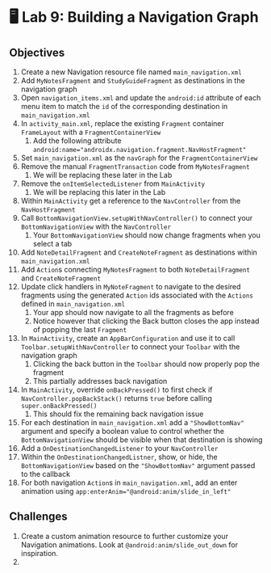 # 🖥 Lab 9: Building a Navigation Graph

## Objectives
1. Create a new Navigation resource file named `main_navigation.xml`
2. Add `MyNotesFragment` and `StudyGuideFragment` as destinations in the navigation graph
3. Open `navigation_items.xml` and update the `android:id` attribute of each menu item to match the `id` of the corresponding destination in `main_navigation.xml`   
4. In `activity_main.xml`, replace the existing `Fragment` container `FrameLayout` with a `FragmentContainerView`
    1. Add the following attribute `android:name="androidx.navigation.fragment.NavHostFragment"`
5. Set `main_navigation.xml` as the `navGraph` for the `FragmentContainerView`
6. Remove the manual `FragmentTransaction` code from `MyNotesFragment`
    1. We will be replacing these later in the Lab
7. Remove the `onItemSelectedListener` from `MainActivity`
    1. We will be replacing this later in the Lab
8. Within `MainActivity` get a reference to the `NavController` from the `NavHostFragment`
9. Call `BottomNavigationView.setupWithNavController()` to connect your `BottomNavigationView` with the `NavController`
    1. Your `BottomNavigationView` should now change fragments when you select a tab
10. Add `NoteDetailFragment` and `CreateNoteFragment` as destinations within `main_navigation.xml`
11. Add `Action`s connecting `MyNotesFragment` to both `NoteDetailFragment` and `CreateNoteFragment`
12. Update click handlers in `MyNoteFragment` to navigate to the desired fragments using the generated `Action` ids associated with the `Actions` defined in `main_navigation.xml`
    1. Your app should now navigate to all the fragments as before
    2. Notice however that clicking the Back button closes the app instead of popping the last `Fragment`
13. In `MainActivity`, create an `AppBarConfiguration` and use it to call `Toolbar.setupWithNavController` to connect your `Toolbar` with the navigation graph
    1. Clicking the back button in the `Toolbar` should now properly pop the fragment
    2. This partially addresses back navigation
14. In `MainActivity`, override `onBackPressed()` to first check if `NavController.popBackStack()` returns `true` before calling `super.onBackPressed()`
    1. This should fix the remaining back navigation issue
15. For each destination in `main_navigation.xml` add a `"ShowBottomNav"` argument and specify a boolean value to control whether the `BottomNavigationView` should be visible when that destination is showing
15. Add a `OnDestinationChangedListener` to your `NavController`
16. Within the `OnDestinationChangedListner`, show, or hide, the `BottomNavigationView` based on the `"ShowBottomNav"` argument passed to the callback
17. For both navigation `Action`s in `main_navigation.xml`, add an enter animation using `app:enterAnim="@android:anim/slide_in_left"`

## Challenges
1. Create a custom animation resource to further customize your Navigation animations.  Look at `@android:anim/slide_out_down` for inspiration.
2.